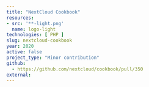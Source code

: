 ```yaml
---
title: "NextCloud Cookbook"
resources:
- src: '**-light.png'
  name: logo-light
technologies: [ PHP ]
slug: nextcloud-cookbook
year: 2020
active: false
project_type: "Minor contribution"
github:
  - https://github.com/nextcloud/cookbook/pull/350
external:
---
```


